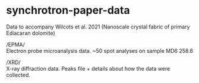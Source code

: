 # synchrotron-paper-data
Data to accompany Wilcots et al. 2021 (Nanoscale crystal fabric of primary Ediacaran dolomite)  

/EPMA/  
Electron probe microanalysis data. ~50 spot analyses on sample MD6 258.6  

/XRD/  
X-ray diffraction data. Peaks file + details about how the data were collected.
